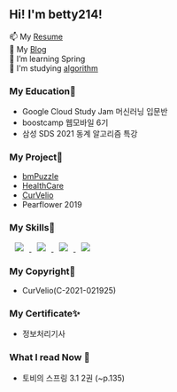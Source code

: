 ## Hi! I'm betty214!
📫 My [Resume](https://programmers.co.kr/pr/bettyjang_9944)<br/>
:pencil: My [Blog](https://velog.io/@betty214)<br/>
🌱 I’m learning Spring<br/>
:school_satchel: I'm studying [algorithm](https://www.notion.so/challenger214/Challenger214-18da18d53692421ba06e8120307dd00b)<br/>

### My Education:school:
- Google Cloud Study Jam 머신러닝 입문반<br/>
- boostcamp 웹모바일 6기<br/>
- 삼성 SDS 2021 동계 알고리즘 특강<br/>

### My Project🧪
- [bmPuzzle](https://github.com/boostcampwm-2021/web16-bmPuzzle)
- [HealthCare](https://github.com/EWHA18/Healthcare)
- [CurVelio](https://github.com/graduateprojectA/take1)
- Pearflower 2019

### My Skills🔨
<a href="https://alpox.kr">
    <img 
        src="http://img.shields.io/badge/JAVA-purple?style=flat&logo=java"
        style="height : auto; margin-left : 10px; margin-right : 10px;"/>
</a>
<a href="https://alpox.kr">
    <img 
        src="http://img.shields.io/badge/spring-green?style=flat&logo=spring"
        style="height : auto; margin-left : 10px; margin-right : 10px;"/>
</a>
<a href="https://alpox.kr">
    <img 
        src="http://img.shields.io/badge/MySQL-9cf?style=flat&logo=MySQL"
        style="font-color:white; height : auto; margin-left : 10px; margin-right : 10px;"/>
</a>
<a href="https://alpox.kr">
    <img 
        src="http://img.shields.io/badge/Node.js-339933?style=flat&logo=Node.js"
        style="height : auto; margin-left : 10px; margin-right : 10px;"/>
</a>


### My Copyright📝
- CurVelio(C-2021-021925)

### My Certificate✨
- 정보처리기사

### What I read Now :book:
- 토비의 스프링 3.1 2권 (~p.135)

<!--
**betty214/betty214** is a  _special_ ✨ repository because its `README.md` (this file) appears on your GitHub profile.

Here are some ideas to get you started:

-  I’m currently working on ...

- 👯 I’m looking to collaborate on ...
- 🤔 I’m looking for help with ...
-  Ask me about ...
-  to reach me: ...
- 😄 Pronouns: ...
-  Fun fact: ...
-->
